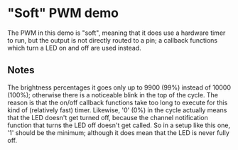 # "Soft" PWM demo

The PWM in this demo is "soft", meaning that it does use a hardware timer to run, but the output is not directly routed to a pin; a callback functions which turn a LED on and off are used instead.

## Notes

The brightness percentages it goes only up to 9900 (99%) instead of 10000 (100%); otherwise there is a noticeable blink in the top of the cycle. The reason is that the on/off callback functions take too long to execute for this kind of (relatively fast) timer. Likewise, '0' (0%) in the cycle actually means that the LED doesn't get turned off, because the channel notification function that turns the LED off doesn't get called. So in a setup like this one, '1' should be the minimum; although it does mean that the LED is never fully off.

